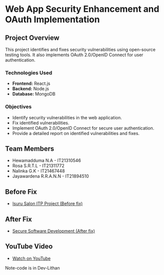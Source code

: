 # Web App Security Enhancement and OAuth Implementation

## Project Overview

This project identifies and fixes security vulnerabilities using open-source testing tools. It also implements OAuth 2.0/OpenID Connect for user authentication.

### Technologies Used
- **Frontend:** React.js
- **Backend:** Node.js
- **Database:** MongoDB

### Objectives
- Identify security vulnerabilities in the web application.
- Fix identified vulnerabilities.
- Implement OAuth 2.0/OpenID Connect for secure user authentication.
- Provide a detailed report on identified vulnerabilities and fixes.

## Team Members
- Hewamadduma N.A - IT21310546
- Rosa S.R.T.L - IT21311772
- Nalinka G.K - IT21467448
- Jayawardena R.R.A.N.N - IT21894510

## Before Fix
- [Isuru Salon ITP Project (Before fix)](https://github.com/Rishen-Lithan/Isuru-Salon-ITP-Project)

## After Fix
- [Secure Software Development (After fix)](https://github.com/Rishen-Lithan/Secure-Software-Development)

## YouTube Video
- [Watch on YouTube](https://youtu.be/SJWAQlZlemo)

Note-code is in Dev-Lithan
